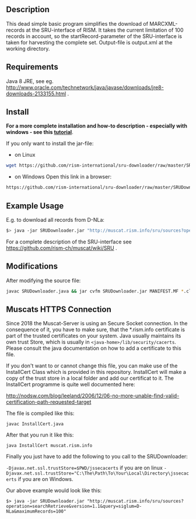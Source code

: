Description
------------
This dead simple basic program simplifies the download of MARCXML-records at the SRU-interface of RISM. It takes the current limitation of 100 records in account, so the startRecord-parameter of the SRU-interface is taken for harvesting the complete set.
Output-file is output.xml at the working directory.

Requirements
-------------
Java 8 JRE, see eg. http://www.oracle.com/technetwork/java/javase/downloads/jre8-downloads-2133155.html .

Install
--------
__For a more complete installation and how-to description - especially with windows - see this [tutorial](tutorial.pdf)__.

If you only want to install the jar-file:
* on Linux
```bash
wget https://github.com/rism-international/sru-downloader/raw/master/SRUDownloader.jar
```
* on Windows
Open this link in a browser:
```bash
https://github.com/rism-international/sru-downloader/raw/master/SRUDownloader.jar
```

Example Usage
-------------
E.g. to download all records from D-NLa:
```bash
$> java -jar SRUDownloader.jar "http://muscat.rism.info/sru/sources?operation=searchRetrieve&version=1.1&query=siglum=D-NLa&maximumRecords=100"
```
For a complete description of the SRU-interface see https://github.com/rism-ch/muscat/wiki/SRU .

Modifications
-------------
After modifying the source file:
```bash
javac SRUDownloader.java && jar cvfm SRUDownloader.jar MANIFEST.MF *.class
```

Muscats HTTPS Connection
------------------------

Since 2018 the Muscat-Server is using an Secure Socket connection. In the consequence of it, you have to make sure, that the *.rism.info certificate is part of the trusted certificates on your system. Java usually maintains its own trust Store, which is usually in `<java-home>/lib/security/cacerts`. Please consult the java documentation on how to add a certificate to this file.

If you don't want to or cannot change this file, you can make use of the InstallCert Class which is provided in this repository. InstallCert will make a copy of the trust store in a local folder and add our certificat to it. The InstallCert programme is quite well documented here:

http://nodsw.com/blog/leeland/2006/12/06-no-more-unable-find-valid-certification-path-requested-target

The file is compiled like this:

```
javac InstallCert.java
```

After that you run it like this:

```
java InstallCert muscat.rism.info
```

Finally you just have to add the following to you call to the SRUDownloader:

`-Djavax.net.ssl.trustStore=$PWD/jssecacerts` if you are on linux
`-Djavax.net.ssl.trustStore="C:\The\Path\To\Your\Local\Directory\jssecacerts` if you are on Windows.

Our above example would look like this:

```
$> java -jar SRUDownloader.jar "http://muscat.rism.info/sru/sources?operation=searchRetrieve&version=1.1&query=siglum=D-NLa&maximumRecords=100"
```
